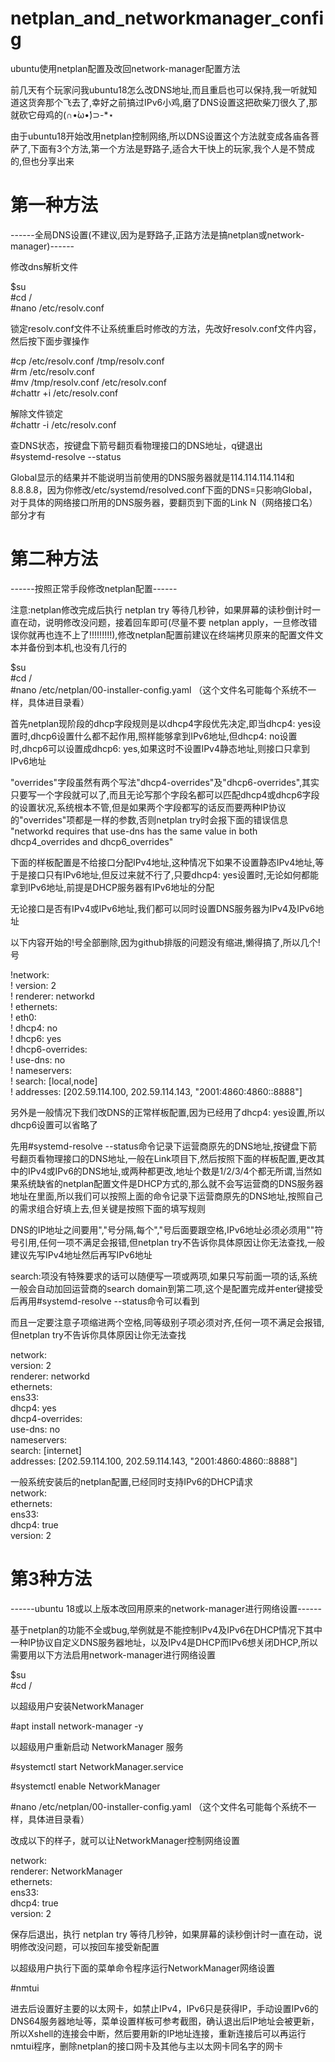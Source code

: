 # netplan_and_networkmanager_config  
ubuntu使用netplan配置及改回network-manager配置方法  
  
前几天有个玩家问我ubuntu18怎么改DNS地址,而且重启也可以保持,我一听就知道这货奔那个飞去了,幸好之前搞过IPv6小鸡,磨了DNS设置这把砍柴刀很久了,那就砍它母鸡的(∩•̀ω•́)⊃-*⋆  
  
由于ubuntu18开始改用netplan控制网络,所以DNS设置这个方法就变成各庙各菩萨了,下面有3个方法,第一个方法是野路子,适合大干快上的玩家,我个人是不赞成的,但也分享出来  
   
# 第一种方法   
   
------全局DNS设置(不建议,因为是野路子,正路方法是搞netplan或network-manager)------   
   
修改dns解析文件   
   
$su   
#cd /  
#nano /etc/resolv.conf  
   
锁定resolv.conf文件不让系统重启时修改的方法，先改好resolv.conf文件内容，然后按下面步骤操作  
   
#cp /etc/resolv.conf /tmp/resolv.conf   
#rm /etc/resolv.conf  
#mv /tmp/resolv.conf /etc/resolv.conf  
#chattr +i /etc/resolv.conf  
  
解除文件锁定  
#chattr -i /etc/resolv.conf  
  
查DNS状态，按键盘下箭号翻页看物理接口的DNS地址，q键退出  
#systemd-resolve --status  
  
Global显示的结果并不能说明当前使用的DNS服务器就是114.114.114.114和8.8.8.8，因为你修改/etc/systemd/resolved.conf下面的DNS=只影响Global，对于具体的网络接口所用的DNS服务器，要翻页到下面的Link N（网络接口名）部分才有  
  
# 第二种方法  
  
------按照正常手段修改netplan配置------   
   
注意:netplan修改完成后执行 netplan try 等待几秒钟，如果屏幕的读秒倒计时一直在动，说明修改没问题，接着回车即可(尽量不要 netplan apply，一旦修改错误你就再也连不上了!!!!!!!!!),修改netplan配置前建议在终端拷贝原来的配置文件文本并备份到本机,也没有几行的    
  
$su  
#cd /  
#nano /etc/netplan/00-installer-config.yaml （这个文件名可能每个系统不一样，具体进目录看）  
  
首先netplan现阶段的dhcp字段规则是以dhcp4字段优先决定,即当dhcp4: yes设置时,dhcp6设置什么都不起作用,照样能够拿到IPv6地址,但dhcp4: no设置时,dhcp6可以设置成dhcp6: yes,如果这时不设置IPv4静态地址,则接口只拿到IPv6地址  
  
"overrides"字段虽然有两个写法"dhcp4-overrides"及"dhcp6-overrides",其实只要写一个字段就可以了,而且无论写那个字段名都可以匹配dhcp4或dhcp6字段的设置状况,系统根本不管,但是如果两个字段都写的话反而要两种IP协议的"overrides"项都是一样的参数,否则netplan try时会报下面的错误信息  
"networkd requires that use-dns has the same value in both dhcp4_overrides and dhcp6_overrides"  
  
下面的样板配置是不给接口分配IPv4地址,这种情况下如果不设置静态IPv4地址,等于是接口只有IPv6地址,但反过来就不行了,只要dhcp4: yes设置时,无论如何都能拿到IPv6地址,前提是DHCP服务器有IPv6地址的分配  
  
无论接口是否有IPv4或IPv6地址,我们都可以同时设置DNS服务器为IPv4及IPv6地址  
  
以下内容开始的!号全部删除,因为github排版的问题没有缩进,懒得搞了,所以几个!号

!network:  
!  version: 2  
!  renderer: networkd  
!  ethernets:  
!    eth0:  
!      dhcp4: no  
!      dhcp6: yes  
!      dhcp6-overrides:  
!        use-dns: no  
!      nameservers:  
!        search: [local,node]  
!        addresses: [202.59.114.100, 202.59.114.143, "2001:4860:4860::8888"]  
  
另外是一般情况下我们改DNS的正常样板配置,因为已经用了dhcp4: yes设置,所以dhcp6设置可以省略了  
  
先用#systemd-resolve --status命令记录下运营商原先的DNS地址,按键盘下箭号翻页看物理接口的DNS地址,一般在Link项目下,然后按照下面的样板配置,更改其中的IPv4或IPv6的DNS地址,或两种都更改,地址个数是1/2/3/4个都无所谓,当然如果系统缺省的netplan配置文件是DHCP方式的,那么就不会写运营商的DNS服务器地址在里面,所以我们可以按照上面的命令记录下运营商原先的DNS地址,按照自己的需求组合好填上去,但关键是按照下面的填写规则  
  
DNS的IP地址之间要用","号分隔,每个","号后面要跟空格,IPv6地址必须必须用""符号引用,任何一项不满足会报错,但netplan try不告诉你具体原因让你无法查找,一般建议先写IPv4地址然后再写IPv6地址  
  
search:项没有特殊要求的话可以随便写一项或两项,如果只写前面一项的话,系统一般会自动加回运营商的search domain到第二项,这个是配置完成并enter键接受后再用#systemd-resolve --status命令可以看到  
  
而且一定要注意子项缩进两个空格,同等级别子项必须对齐,任何一项不满足会报错,但netplan try不告诉你具体原因让你无法查找  
  
network:  
  version: 2  
  renderer: networkd  
  ethernets:  
    ens33:  
      dhcp4: yes  
      dhcp4-overrides:  
        use-dns: no  
      nameservers:  
        search: [internet]  
        addresses: [202.59.114.100, 202.59.114.143, "2001:4860:4860::8888"]  
  
一般系统安装后的netplan配置,已经同时支持IPv6的DHCP请求  
network:  
  ethernets:  
    ens33:  
      dhcp4: true  
  version: 2  
  
 # 第3种方法
 
------ubuntu 18或以上版本改回用原来的network-manager进行网络设置------  
  
基于netplan的功能不全或bug,举例就是不能控制IPv4及IPv6在DHCP情况下其中一种IP协议自定义DNS服务器地址，以及IPv4是DHCP而IPv6想关闭DHCP,所以需要用以下方法启用network-manager进行网络设置  
  
$su  
#cd /  
  
以超级用户安装NetworkManager  
  
#apt install network-manager -y  
  
以超级用户重新启动 NetworkManager 服务  
  
#systemctl start NetworkManager.service  
  
#systemctl enable NetworkManager  
  
#nano /etc/netplan/00-installer-config.yaml （这个文件名可能每个系统不一样，具体进目录看）  
  
改成以下的样子，就可以让NetworkManager控制网络设置  
  
network:  
  renderer: NetworkManager  
  ethernets:  
    ens33:  
      dhcp4: true  
  version: 2  
  
保存后退出，执行 netplan try 等待几秒钟，如果屏幕的读秒倒计时一直在动，说明修改没问题，可以按回车接受新配置  
  
以超级用户执行下面的菜单命令程序运行NetworkManager网络设置  
  
#nmtui  
  
进去后设置好主要的以太网卡，如禁止IPv4，IPv6只是获得IP，手动设置IPv6的DNS64服务器地址等，菜单设置样板可参考截图，确认退出后IP地址会被更新，所以Xshell的连接会中断，然后要用新的IP地址连接，重新连接后可以再运行nmtui程序，删除netplan的接口网卡及其他与主以太网卡同名字的网卡  
  






